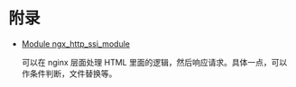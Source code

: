 # 附录

* [Module ngx_http_ssi_module](http://nginx.org/en/docs/http/ngx_http_ssi_module.html)

  可以在 nginx 层面处理 HTML 里面的逻辑，然后响应请求。具体一点，可以作条件判断，文件替换等。

